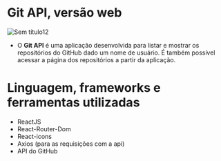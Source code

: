 # Git API, versão web

![Sem título12](https://user-images.githubusercontent.com/59968647/78785381-74763c00-797d-11ea-96a0-4a6030277ff2.png)

- O **Git API** é uma aplicação desenvolvida para listar e mostrar os repositórios do GitHub dado um nome de usuário. É também possível acessar a página dos repositórios a partir da aplicação.

# Linguagem, frameworks e ferramentas utilizadas

- ReactJS
- React-Router-Dom
- React-icons
- Axios (para as requisições com a api)
- API do GitHub
 
